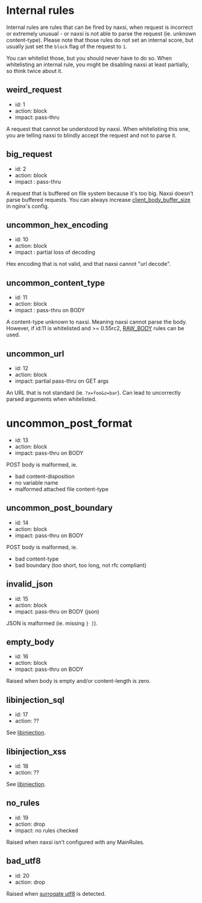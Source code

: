 # Internal rules

Internal rules are rules that can be fired by naxsi, when request is incorrect or extremely unusual - or naxsi is not able to parse the request (ie. unknown content-type).
Please note that those rules do not set an internal score, but usually just set the `block` flag of the request to `1`.

You can whitelist those, but you should never have to do so.
When whitelisting an internal rule, you might be disabling naxsi at least partially, so think twice about it.




## weird_request
 * id: 1
 * action: block
 * impact: pass-thru

A request that cannot be understood by naxsi.
When whitelisting this one, you are telling naxsi to blindly accept the request and not to parse it.

## big_request
 * id: 2
 * action: block
 * impact : pass-thru

A request that is buffered on file system because it's too big.
Naxsi doesn't parse buffered requests. You can always increase [client_body_buffer_size](http://nginx.org/en/docs/http/ngx_http_core_module.html#client_body_buffer_size) in nginx's config.

## uncommon_hex_encoding
 * id: 10
 * action: block
 * impact : partial loss of decoding

Hex encoding that is not valid, and that naxsi cannot "url decode".

## uncommon_content_type
 * id: 11
 * action: block
 * impact : pass-thru on BODY

A content-type unknown to naxsi. Meaning naxsi cannot parse the body.
However, if id:11 is whitelisted and >= 0.55rc2, [RAW_BODY](rawbody) rules can be used.

## uncommon_url
 * id: 12
 * action: block
 * impact: partial pass-thru on GET args

An URL that is not standard (ie. `?x=foo&z=bar`). Can lead to uncorrectly parsed arguments when whitelisted.


# uncommon_post_format
 * id: 13
 * action: block
 * impact: pass-thru on BODY

POST body is malformed, ie.
 * bad content-disposition
 * no variable name
 * malformed attached file content-type

## uncommon_post_boundary
 * id: 14
 * action: block
 * impact: pass-thru on BODY

POST body is malformed, ie.
 * bad content-type
 * bad boundary (too short, too long, not rfc compliant)

## invalid_json
 * id: 15
 * action: block
 * impact: pass-thru on BODY (json)

JSON is malformed (ie. missing `} ]`).


## empty_body
 * id: 16
 * action: block
 * impact: pass-thru on BODY

Raised when body is empty and/or content-length is zero.


## libinjection_sql
 * id: 17
 * action: ??

See [libinjection](libinjection-integration).

## libinjection_xss
 * id: 18
 * action: ??

See [libinjection](libinjection-integration).

## no_rules
 * id: 19
 * action: drop
 * impact: no rules checked

Raised when naxsi isn't configured with any MainRules.

## bad_utf8
 * id: 20
 * action: drop

Raised when [surrogate utf8](https://tools.ietf.org/html/rfc3629) is detected.
